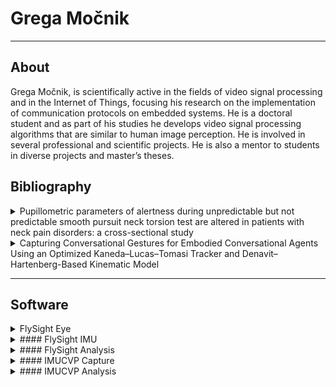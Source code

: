 # Grega Močnik
------------
## About 
Grega Močnik, is scientifically active in the fields of video signal processing and in the Internet of Things, focusing his research on the implementation of communication protocols on embedded systems. He is a doctoral student and as part of his studies he develops video signal processing algorithms that are similar to human image perception. He is involved in several professional and scientific projects. He is also a mentor to students in diverse projects and master’s theses.

## Bibliography
<details>
<summary> Pupillometric parameters of alertness during unpredictable but not predictable smooth pursuit neck torsion test are altered in patients with neck pain disorders: a cross-sectional study </summary>

#### *Pupillometric parameters of alertness during unpredictable but not predictable smooth pursuit neck torsion test are altered in patients with neck pain disorders: a cross-sectional study*
#### Abstract 
> Despite commonly investigated predictable smooth-pursuit neck-torsion tasks (SPNT) in neck pain patients, unpredictable conditions have been seldom investigated but are indicative of preserved oculomotor functions during neck torsion. Although not previously studied, some speculations about compensatory cognitive mechanisms such as increased phasic alertness during unpredictable tasks were suggested. The aim of this study was to investigate eye movement accuracy and pupillometric responses during predictable and unpredictable SPNT test in neck pain patients and asymptomatic controls. Eye movements (gain and SPNT-difference) and pupillometry indicative of tonic (average and relative pupil diameter) and phasic (index of cognitive activity-ICA) alertness were measured in 28 idiopathic neck pain patients and 30 asymptomatic individuals using infrared video-oculography during predictable and unpredictable SPNT test. Gain in unpredictable SPNT test was lower as compared to predictable tasks and presented with similar levels in neutral and neck torsion positions, but not in the predictable SPNT test. ICA was lower during neutral position in all tasks in patients as compared to control group but increased during neck torsion positions in unpredictable tasks. Relative pupil diameters presented with no differences between the groups or neck positions, but the opposite was observed for average pupil diameter. Higher ICA indicates an increase in phasic alertness in neck pain patients despite no alterations in oculomotor control during SPNT test. This is the first study to indicate cognitive deficits in oculomotor task in neck pain patients. The latter could negatively affect other tasks where additional cognitive resources must be involved.
#### Cite: 
> Majcen Rosker, Z., Mocnik, G., Kristjansson, E. et al. Pupillometric parameters of alertness during unpredictable but not predictable smooth pursuit neck torsion test are altered in patients with neck pain disorders: a cross-sectional study. Exp Brain Res 241, 2069–2079 (2023). https://doi.org/10.1007/s00221-023-06648-z
</details>
<details>
<summary> Capturing Conversational Gestures for Embodied Conversational Agents Using an Optimized Kaneda–Lucas–Tomasi Tracker and Denavit–Hartenberg-Based Kinematic Model</summary>

#### *Capturing Conversational Gestures for Embodied Conversational Agents Using an Optimized Kaneda–Lucas–Tomasi Tracker and Denavit–Hartenberg-Based Kinematic Model*

#### Abstract 
> In order to recreate viable and human-like conversational responses, the artificial entity, i.e., an embodied conversational agent, must express correlated speech (verbal) and gestures (non-verbal) responses in spoken social interaction. Most of the existing frameworks focus on intent planning and behavior planning. The realization, however, is left to a limited set of static 3D representations of conversational expressions. In addition to functional and semantic synchrony between verbal and non-verbal signals, the final believability of the displayed expression is sculpted by the physical realization of non-verbal expressions. A major challenge of most conversational systems capable of reproducing gestures is the diversity in expressiveness. In this paper, we propose a method for capturing gestures automatically from videos and transforming them into 3D representations stored as part of the conversational agent’s repository of motor skills. The main advantage of the proposed method is ensuring the naturalness of the embodied conversational agent’s gestures, which results in a higher quality of human-computer interaction. The method is based on a Kanade–Lucas–Tomasi tracker, a Savitzky–Golay filter, a Denavit–Hartenberg-based kinematic model and the EVA framework. Furthermore, we designed an objective method based on cosine similarity instead of a subjective evaluation of synthesized movement. The proposed method resulted in a 96% similarity.

#### Cite: 
> G. Močnik, Z. Kačič, R. Šafarič, and I. Mlakar, “Capturing Conversational Gestures for Embodied Conversational Agents Using an Optimized Kaneda–Lucas–Tomasi Tracker and Denavit–Hartenberg-Based Kinematic Model,” Sensors, vol. 22, no. 21, p. 8318, Oct. 2022, [doi: 10.3390/s22218318](https://www.mdpi.com/1424-8220/22/21/8318)
</details>

---




## Software
<details>
  <summary> 
    FlySight Eye
    </summary>

  #### English: 
    FlySight Eye is software designed for capturing data from eye trackers, intended for use in medical environments to monitor patients. The software allows for easy management of patient data by capturing and organizing information needed for analyses and studies.

Key Features:

Data Capture from Eye Trackers:
FlySight Eye enables connection to advanced eye trackers and captures precise data on eye movements and other related metrics.
Supported trackers: Pupil and Tobii, which provide real-time accurate eye tracking.
Patient Management:
The software offers an interface for easily adding and editing patient data. The data includes:
Patient ID
Gender
Age
Additional details such as contact information, medical history, etc.
The data management is tailored for quick and accurate patient overviews, improving workflow in medical settings.
Eye Tracker Connection and Calibration:
Users can easily connect to Pupil and Tobii eye trackers.
The software includes control features for calibration and diagnostics of the trackers, ensuring accuracy in data capture.
Data Capture:
The software captures various types of data, including:
HD resolution video views that provide a visual overview of the patient's field of view during tracking.
Raw accelerometer and gyroscope data on head movements, which help understand movement dynamics during eye tracking.
Pupillometric data capturing pupil width and responsiveness, a key parameter in neurological and ophthalmological analyses.
FlySight Eye offers a robust and intuitive solution for capturing data from eye trackers, compatible with the most advanced tracking systems.

#### Slovenian:
FlySight Eye je programska oprema za zajem podatkov iz sledilnikov za oči, namenjena uporabi v medicinskih okoljih za spremljanje pacientov. Programska oprema omogoča preprosto upravljanje podatkov pacientov, z zajemom in organizacijo informacij, potrebnih za izvajanje analiz in študij.
Ključne funkcionalnosti:
1.	Zajem podatkov iz sledilnikov za oči:
-	FlySight Eye omogoča povezavo z naprednimi sledilniki za oči in zajema natančne podatke o gibanju oči ter drugih povezanih meritev.
-	Podprti sledilniki: Pupil in Tobii, ki zagotavljata natančno sledenje očem v realnem času.
2.	Upravljanje pacientov:
o	Programska oprema ponuja vmesnik za enostavno dodajanje in urejanje podatkov pacientov. Podatki vključujejo:
	Pacientov ID
	Spol
	Starost
	Dodatne podatke, kot so kontaktne informacije, zgodovina bolezni ipd.
o	Upravljanje podatkov je prilagojeno za hitre in natančne vpoglede v paciente, kar izboljša potek dela v medicinskih okoljih.
3.	Povezava in kalibracija sledilnikov za oči:
o	Uporabnikom omogoča enostavno povezavo s sledilniki za oči Pupil in Tobii.
o	Programska oprema vključuje kontrolne funkcije za kalibracijo in diagnostiko sledilnikov, kar zagotavlja natančnost pri zajemu podatkov.
4.	Zajem podatkov:
o	Programska oprema zajema več vrst podatkov, vključno z:
	Video pogledi v HD resoluciji, ki omogočajo pregled vidnega polja pacienta med sledenjem.
	Pospešek in žiroskopski surovi podatki o gibanju glave, kar pomaga razumeti dinamiko gibanja med sledenjem očem.
	Pupilometrični podatki, ki zajemajo širino in odzivnost zenic, kar je ključni parameter pri nevroloških in oftalmoloških analizah.
FlySight Eye omogoča robustno in intuitivno rešitev za zajemanje podatkov s sledilnikov za oči, združljivo z najnaprednejšimi sistemi sledenja.

  </summary>
</details>

<details>
  <summary> 
    #### FlySight IMU
  </summary>
</details>

<details>
  <summary> 
    #### FlySight Analysis
  </summary>
</details>

<details>
  <summary> 
    #### IMUCVP Capture
  </summary>
</details>

<details>
  <summary> 
    #### IMUCVP Analysis
  </summary>
</details>


